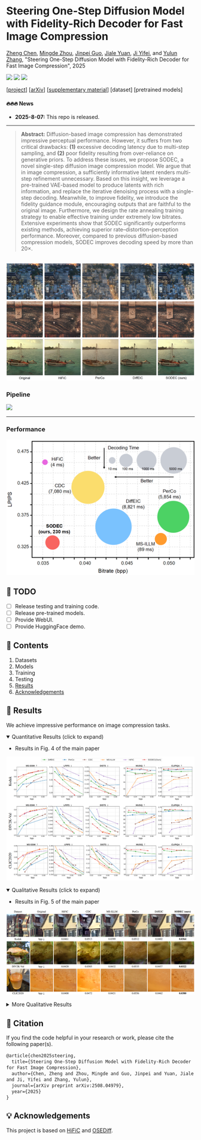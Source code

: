 
# Steering One-Step Diffusion Model with Fidelity-Rich Decoder for Fast Image Compression
[Zheng Chen](https://zheng-chen.cn), [Mingde Zhou](https://orcid.org/0009-0003-6642-7349), [Jinpei Guo](https://jp-guo.github.io/), [Jiale Yuan](https://www.linkedin.com/in/jiale-yuan-0100a0223/), [Ji Yifei](https://github.com/Niax23), and [Yulun Zhang](http://yulunzhang.com/), "Steering One-Step Diffusion Model with Fidelity-Rich Decoder for Fast Image Compression", 2025

<div>
<a href="https://github.com/zhengchen1999/SODEC/releases" target='_blank' style="text-decoration: none;"><img src="https://img.shields.io/github/downloads/zhengchen1999/SODEC/total?color=green&style=flat"></a>
<a href="https://github.com/zhengchen1999/SODEC" target='_blank' style="text-decoration: none;"><img src="https://visitor-badge.laobi.icu/badge?page_id=zhengchen1999/SODEC"></a>
<a href="https://github.com/zhengchen1999/SODEC" target='_blank' style="text-decoration: none;"><img src="https://img.shields.io/github/stars/zhengchen1999/SODEC?style=social"></a>
</div>


[[project](https://zhengchen1999.github.io/SODEC)] [[arXiv](https://arxiv.org/abs/2508.04979)] [[supplementary material](https://github.com/zhengchen1999/SODEC/releases/download/v1/Supplementary_Material.pdf)] [dataset] [pretrained models]



#### 🔥🔥🔥 News

- **2025-8-07:** This repo is released.

---

> **Abstract:** Diffusion-based image compression has demonstrated impressive perceptual performance. However, it suffers from two critical drawbacks: **(1)** excessive decoding latency due to multi-step sampling, and **(2)** poor fidelity resulting from over-reliance on generative priors. To address these issues, we propose SODEC, a novel single-step diffusion image compression model. We argue that in image compression, a sufficiently informative latent renders multi-step refinement unnecessary. Based on this insight, we leverage a pre-trained VAE-based model to produce latents with rich information, and replace the iterative denoising process with a single-step decoding. Meanwhile, to improve fidelity, we introduce the fidelity guidance module, encouraging outputs that are faithful to the original image. Furthermore, we design the rate annealing training strategy to enable effective training under extremely low bitrates. Extensive experiments show that SODEC significantly outperforms existing methods, achieving superior rate–distortion–perception performance. Moreover, compared to previous diffusion-based compression models, SODEC improves decoding speed by more than 20×.

![](figs/Example.png)
---

### Pipeline

![](figs/Pipeline.png)

---

### Performance

<img src="figs/Performance.png">

## 🔖 TODO

- [ ] Release testing and training code.
- [ ] Release pre-trained models.
- [ ] Provide WebUI.
- [ ] Provide HuggingFace demo.

## 🔗 Contents

1. Datasets
1. Models
1. Training
1. Testing
1. [Results](#results)
1. [Acknowledgements](#acknowledgements)

## <a name="results"></a>🔎 Results

We achieve impressive performance on image compression tasks.

<details open>
<summary>Quantitative Results (click to expand)</summary>

- Results in Fig. 4 of the main paper

<p align="center">
  <img width="900" src="figs/result_Fig4.png">
</p>
</details>

<details open>
<summary>Qualitative Results (click to expand)</summary>

- Results in Fig. 5 of the main paper

<p align="center">
  <img width="900" src="figs/result_Fig5.png">
</p>
<details>
<summary>More Qualitative Results</summary>

- Rate-Distortion-Perception Results (Fig. 4 of the supplementary material)

<p align="center">
  <img width="900" src="figs/more_results4.png">
</p>

- Visual Comparison Results (Fig. 5 of the supplementary material)

<p align="center">
  <img width="900" src="figs/more_results3.png">
</p>

- Extended Qualitative Results (Fig. 6 of the supplementary material)

<p align="center">
  <img width="900" src="figs/more_results5.png">
</p>

- Additional Results on DIV2K-val (Fig. 7 of the supplementary material)

<p align="center">
  <img width="900" src="figs/more_results1.png">
</p>

- Additional Results on Kodak (Fig. 7 of the supplementary material)

<p align="center">
  <img width="900" src="figs/more_results2.png">
</p>
</details>

</details>

## <a name="citation"></a>📎 Citation

If you find the code helpful in your research or work, please cite the following paper(s).

```
@article{chen2025steering,
  title={Steering One-Step Diffusion Model with Fidelity-Rich Decoder for Fast Image Compression},
  author={Chen, Zheng and Zhou, Mingde and Guo, Jinpei and Yuan, Jiale and Ji, Yifei and Zhang, Yulun},
  journal={arXiv preprint arXiv:2508.04979},
  year={2025}
}
```

## <a name="acknowledgements"></a>💡 Acknowledgements

This project is based on [HiFiC](https://github.com/Justin-Tan/high-fidelity-generative-compression) and [OSEDiff](https://github.com/cswry/OSEDiff).

